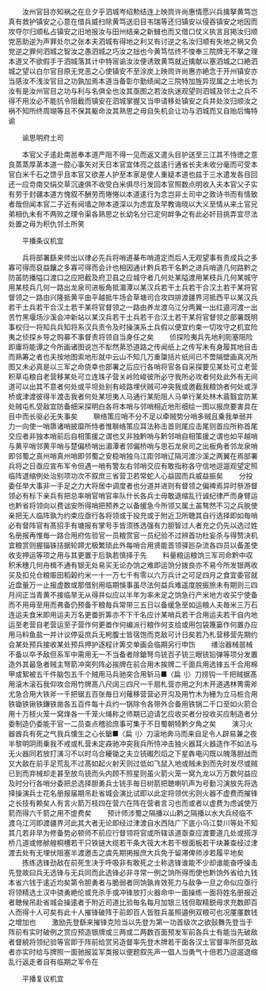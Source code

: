 <!-- { "loadSidebar": true } -->
　　汝州官目亦知祸之在旦夕乎泗城岑绍勲结连上映峝许尚惠情愿兴兵擒拏黄笃岂真有救护镇安之心意在借兵威扫除黄笃送旧目韦瑞等还归镇安以侵吞镇安之地因而攻夺尔归顺私占镇安之旧地报汝与田州结亲之新雠也而又借口仗义执言且掲汝归顺党恶助逆为声罪处尔之张本夫泗城有得地之利又有讨逆之名汝归顺有失地之祸又负党逆之罪何泗城之智汝之愚泗城之巧汝之拙也今黄笃怙终不悛奉三院牌无不拏之理本道又不欲假手于泗城落其计中特宻谕汝汝便诱致黄笃就近擒献以塞泗城之口絶泗城之望以白尔官目原无党恶之心使镇安不至涂炭上映峝许尚惠亦絶念于开州镇安亦当感汝不浅汝官目之功孰加焉本道当备彰尔勤绩闻之三院特加旌异现属之土地长为汝有是汝州官目之功与利与名俱全也汝其亟图之若汝执迷观望则泗城及邻土之兵不得不用汝必不能抗令阻截而镇安在泗城掌握又当申请移处镇安之兵并处汝归顺汝之祸不知所终周瑚等且不保其躯命汝其熟思之毋自失机会让功与泗城而又自贻后悔特谕

　　谕思明府土司

　　本官父子逺赴南邕奉本道严阻不得一见而返又遣头目护送至三江其不恃徳之意良蒸蒸厚苐本道一腔心事矢对天日本官宜体亮之兹逺行通省长夫未收分毫而可受本官白米千石之馈乎且本官又欲差人护至本家是使人重疑本道也兹于三水遣发各目回还一应竒南交绢交草沉速俱不收受白米俱尽行发回本官照数点明收入夫本官父子实有劳于封疆本道方愧叙不酬劳而惓惓以本道逺行为念岂非土司中之敦诗书而有情致者哉但闻本官二子近有阋墙之隙本道深以为虑宜及早教诲晓以大义至情从来土官兄弟相仇未有不两败之理令渠各熟思之长幼名分已定何衅争之有此必奸目挑弄宜尽法处置之毋为积仇邻土所笑

　　平播条议机宜

　　兵将部署繇来师出以律必先兵将哨道棊布哨道定而后人无观望事有责成兵之多寡可得而裒益饟之多寡可得而会计也相因通计黔兵若干名黔之进兵哨道几何路黔之防苖防播隘口渡口之应把截及府卫县之应城守者几何处某隘渡用某枝兵几何某城守用某枝兵几何一路出龙泉司进板角抵湄潭以某汉兵若干土兵若干合汉土若干某将官督领之一路由兴隆抵黄平由平越抵牛场会草塘司合攻四排渡疆界河抵西平以某汉兵若干土兵若干合汉土若干某将官督领之一路由养龙渡乌江分两翼一出红邉河渡一出苦竹黑堰场沙溪会冲新站以某汉兵若干土兵若干合汉土若干某将官督领之部署既明事权归一将知兵兵知将系汉兵责令及时操演系土兵假以便宜约束一切攻守之机宜险夷之侦探乡导之购募不事督责将领自当身任之矣
　　侦探险夷兵先地利阨塞阻险即庸将能谭之今所画诸图说岂不犁然苐恐道路之传闻纸上之传写未有身履其地目击而熟筹之者也夫按地图索地形就中云山不知几万重櫽括片纸间已不啻隔壁画真况所图又未必真是以三军之命侥幸也部署之后应行各哨将官各自采探要见某处可立老营积草屯粮自老营移某处可立连珠子营关岭险峻彼所必守我所必攻者何处此外有无间道可以出其不意者何处或平坦处别有岐路埋伏贼可冲突我或邀截我粮饷者何处或浮桥或津渡彼得半渡击我者何处某坦夷人马通行某阨阻人马单行某处林木蓊翳宜防某处贼屯札受敌宜防备细采探明白各将本哨与邻哨相近地形细绘一图以报庶要害具在目中而长驱必无失事矣
　　聨络策应哨不分不足以牵贼势分哨多贼且乗我单弱并力一向使一哨隳诸哨披靡所恃者惟聨络策应耳法称击首则尾应击尾则首应所称首尾交应者非独本哨前后自相策援之谓也又非独黔哨与黔邻哨自相策援之谓也如平越哨与黄平哨邻黄平哨与楚偏桥哨出湄潭者邻偏桥哨与思石龙泉司之出板角者邻龙泉哨即邻蜀之真州哨真州哨即邻蜀之安稳哨独乌江距邻哨辽隔河渡沙溪之两翼在焉部署兵将之日亟应宣布军令但遇一哨有警左右邻哨交应有敢指称各守信地逗遛观望定照临阵退缩例处治别项功次不叙庶三省营卫若常蛇人心益固而兵威益振矣
　　分投委任举大事非一手足之力大将居中调度者也分道并进则有督领之偏禆焉异时叅游督领必有标下亲兵有把总率哨官哨官率队什长各兵士毋敢退缩乱行诚纪律严而身臂运也黔省将领向以费诎安所得哨把预养之以备缓急今所领又属土苖骜然不习之兵脱使亲把无人临阵孰为约束应亟行各将领或于投充或于附近卫所聴其自行选择即如毎哨必有督阵官有髙招手有塘报有掌号手皆须拣选强有力胆智过人者充之仍先以选过姓名册报再惟毎一路合用府佐验官一员粮赏官一员纪验不过辨首功杜妄杀与得赞决机宜粮赏则握锱铢拮据轮蹄尤极繁琐此外每哨合用贤能首领驿廵杂流各四员以备差使收支押运等项之用与其更置于后孰若慎择于先
　　料量粮运粮饷三军司命黔中収积禾穗几何舟楫不通有银无处易买无论办饷之难即运饷分拨良亦不易今所发银两收买及扣兑仓粮赈田稻榖约米一十一万七千有零以六万兵计之可足四月之食宜委官就近盘量万一止报虚数或那借别用临期悞事虽尽法何益兵难遥度脱振旅未有期则三四月间正当青黄不接临旱无从得井似应以半年为率未足之饷急行产米地方收买宁使备而不用毋至用而弗备仍预备干粮毎兵常带三五日以备缓急至如运粮人夫毎米三万石连运夫食米即用运夫万名更畨折筭亦不下千名应计某哨兵若干合用运夫若干自内地运至老营自老营运至子营作何更畨作何编派行粮作何支给或用包袋篾篓作何置办应用马料鱼盐一并计议停妥庶兵无枵腹士皆宿饱而克敌可计日矣若乃札营移营先期约会某处预兵接收某处预兵押护逐程计筭交单画会临期另行申饬
　　缮治器械噐械不备以卒予敌但系军中需用无一不当备者除鎗弩鸟铳百子铳三眼铳铅弹等项分发置造外其最急者贼主弩箭冲突列阵必挨牌在前合用木挨牌二千面兵用选锋五千合用棉甲或絮被五千件脑包五千个贼用马兵驰突合用斩马■〈扁刂〉刀捞钩一千把贼据髙用滚木滚石我仰攻合用竹牌髙八尺阔三四尺一千扇札营亦用之刋木开道遇林箐需斧尤急合用大铁斧一千把锯五百张毎日刈薙移营营必开沟及用竹木为栅为立马桩合用铁锄铁锹铁鎌铁凿各五百件每十兵约一锅除令各带外合备用铁锅二千口至如火箭合用十万枝火笼一窝烽各一千笼火绳称之师期已迫请乞应收买者分投收买应制造者分委制造仍委能干官一二员查点稽验庶事可集于不日蜀朝犄黔夕角之矣
　　演习火器酋兵有死之气我兵懐生之心长鎗■〈扁刂〉刀滚地奔马而来自足令人辟易兼之夜半黎明阴雨乗我不戒或札营未定猋驰冲突我兵所恃冲击独火器耳火器造作不如法与无火器同若放打演习不以时乌合耰锄之夫立铳礟烈熖之下星犇电闪既以魄落胆战而又大敌在前手足荒乱不过髙如起火射天则过低如飞鼠入地或贼未到而先时发尽或贼已到而弃械却走甚至放鸟铳而头内顾不照星则虽火箭火笼一窝九龙以万万数何益应及时分行各哨分委把总选择胆勇兵士铳手毎日树箭把聴喇叭声为号勤习演放先将选择操演兵士花名册报届期吊赴省城会演比试即以此定将领优劣则火器不虚费而摧锋之长技有赖矣人有言火箭万枝四在营六在阵在营者言习也而或者以虚费为虑诚使万箭而得六千箭之用不虚费矣
　　预计师涉蜀之隔播以山黔之隔播以水大兵经临不渡乌江河即渡疆界河此其大者无论即经过津渡自水西陆广下底小乌江婺川等处不知其几若非早为修备势必顿师不前应行督领将官或所辖该道亟查应渡要道几处或搭浮桥几道或修艅艎桐槽若干只铁链大缆若干条大筏大木若干根面板若干块兼查经过津渡去处有无埋伏阻塞半渡邀击之虞先期掲报庶大兵免于留滞俾师涉若履平地矣
　　拣练选锋劲敌在前死生决于呼吸非有敢死之士称选锋谁能不少却谁能奋呼操击先登故曰兵无选锋与无兵同而此选锋必非寻常一例之饷所得而使也黔饷外省给九钱本省六钱于逺近均矣第令胆勇者与脆弱者同饷孰肯效死力与敌争一旦之命似应亟行将领精选土汉中骁勇絶伦或充杀手或冲锋放打火器命中一面操练一面将姓名册报近者聴候吊赴省城会操逺者于附近司道比验毎名每月加银三钱但取精鋭毋求充数即百人而得十人可矣有此十人摧锋破阵于前即百人皆胜兵虽照邉例双粮可也况厪厪数钱之增加也
　　激励先登繇来摧锋克险当以先登为第一功首级次之欲鼔舞先登当于阵前有实时破例之赏应预造银牌或三两或二两数百面预发军前各兵士有能当先破敌者督綂将领纪验等官即于阵前给赏另造督率先登木牌若干面各汉土官督率所部克敌者亦实时给与牌照一面驰报监军类报以便题叙先声一倡人当勇气十倍若乃逗遛退缩乱行返走者自有临期之军令在

　　平播复议机宜

